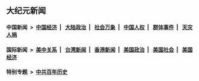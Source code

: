 ## 大纪元新闻

#### 中国新闻 &nbsp;>&nbsp; [中国经济](indexes/ncid283/README.md?06252045) &nbsp;| &nbsp; [大陆政治](indexes/ncid277/README.md?06252045) &nbsp;| &nbsp; [社会万象](indexes/ncid282/README.md?06252045) &nbsp;| &nbsp; [中国人权](indexes/ncid278/README.md?06252045) &nbsp;| &nbsp; [群体事件](indexes/ncid279/README.md?06252045) &nbsp;| &nbsp; [天灾人祸](indexes/ncid280/README.md?06252045)

#### 国际新闻 &nbsp;>&nbsp; [美中关系](indexes/nf1412576/README.md?06252045) &nbsp;| &nbsp; [台湾新闻](indexes/ncid1349361/README.md?06252045) &nbsp;| &nbsp; [香港新闻](indexes/ncid1349362/README.md?06252045) &nbsp;| &nbsp; [美国政治](indexes/ncid1078159/README.md?06252045) &nbsp;| &nbsp; [美国社会](indexes/ncid1078160/README.md?06252045) &nbsp;| &nbsp; [美国经济](indexes/ncid1078158/README.md?06252045)

#### 特别专题 &nbsp;>&nbsp; [中共百年历史](https://github.com/easy2view/epoch-special/blob/master/README.md?06252045)  
